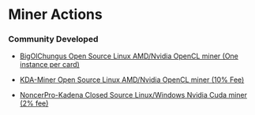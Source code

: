# Miner Actions

### **Community Developed**

 - [BigOlChungus Open Source Linux AMD/Nvidia OpenCL miner (One instance per card)](https://github.com/kadena-community/bigolchungus)

 - [KDA-Miner Open Source Linux AMD/Nvidia OpenCL miner (10% Fee)](https://github.com/Jacoby6000/kda-miner/releases)

 - [NoncerPro-Kadena Closed Source Linux/Windows Nvidia Cuda miner (2% fee)](https://github.com/NoncerPro/Kadena)
